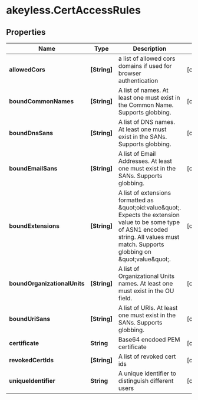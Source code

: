 # akeyless.CertAccessRules

## Properties

Name | Type | Description | Notes
------------ | ------------- | ------------- | -------------
**allowedCors** | **[String]** | a list of allowed cors domains if used for browser authentication | [optional] 
**boundCommonNames** | **[String]** | A list of names. At least one must exist in the Common Name. Supports globbing. | [optional] 
**boundDnsSans** | **[String]** | A list of DNS names. At least one must exist in the SANs. Supports globbing. | [optional] 
**boundEmailSans** | **[String]** | A list of Email Addresses. At least one must exist in the SANs. Supports globbing. | [optional] 
**boundExtensions** | **[String]** | A list of extensions formatted as \&quot;oid:value\&quot;. Expects the extension value to be some type of ASN1 encoded string. All values must match. Supports globbing on \&quot;value\&quot;. | [optional] 
**boundOrganizationalUnits** | **[String]** | A list of Organizational Units names. At least one must exist in the OU field. | [optional] 
**boundUriSans** | **[String]** | A list of URIs. At least one must exist in the SANs. Supports globbing. | [optional] 
**certificate** | **String** | Base64 encdoed PEM certificate | [optional] 
**revokedCertIds** | **[String]** | A list of revoked cert ids | [optional] 
**uniqueIdentifier** | **String** | A unique identifier to distinguish different users | [optional] 


